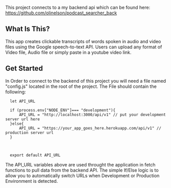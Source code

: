 This project connects to a my backend api which can be found here: https://github.com/olinelson/podcast_searcher_back

## What Is This?

This app creates clickable transcripts of words spoken in audio and video files using the Google speech-to-text API. Users can upload any format of Video file, Audio file or simply paste in a youtube video link.

## Get Started

In Order to connect to the backend of this project you will need a file named "config.js" located in the root of the project.
The File should contain the following:
```
  let API_URL

  if (process.env["NODE_ENV"]=== "development"){
      API_URL = "http://localhost:3000/api/v1" // put your development server url here
  }else{
      API_URL = "https://your_app_goes_here.herokuapp.com/api/v1" // production server url
  }



  export default API_URL
```

The API_URL variables above are used throught the application in fetch functions to pull data from the backend API. The simple If/Else logic is to allow you to automatically switch URLs when Development or Production Environment is detected.
